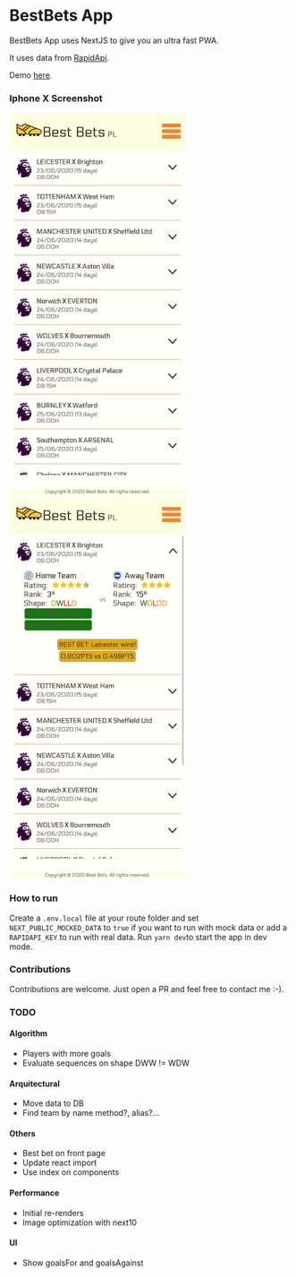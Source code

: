 # BestBets App

BestBets App uses NextJS to give you an ultra fast PWA.

It uses data from [RapidApi](https://rapidapi.com/).

Demo [here](https://best-bets.vercel.app/).

### Iphone X Screenshot

![IphoneX Screen Shot](./screenshots/iPhoneX_v1.png)
![IphoneX Screen Shot Collapsed](./screenshots/iPhoneX_v1_collapsed.png)

### How to run

Create a `.env.local` file at your route folder and set `NEXT_PUBLIC_MOCKED_DATA` to `true` if you want to run with mock data
or add a `RAPIDAPI_KEY` to run with real data. Run `yarn dev`to start the app in dev mode.

### Contributions

Contributions are welcome. Just open a PR and feel free to contact me :-).

### TODO

#### Algorithm
- Players with more goals
- Evaluate sequences on shape DWW != WDW

#### Arquitectural
- Move data to DB
- Find team by name method?, alias?...

#### Others
- Best bet on front page
- Update react import 
- Use index on components

#### Performance
- Initial re-renders
- Image optimization with next10
<!-- Warning: You have opted-out of Automatic Static Optimization due to `getInitialProps` in `pages/_app`. This does not opt-out pages with `getStaticProps`
Read more: https://err.sh/next.js/opt-out-auto-static-optimization -->

#### UI
- Show goalsFor and goalsAgainst